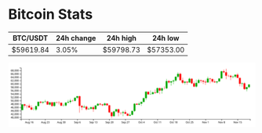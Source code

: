# Bitcoin Stats

BTC/USDT|24h change|24h high|24h low|
|---|---|---|---|
|$59619.84|3.05%|$59798.73|$57353.00|

<img src="./chart.svg">
